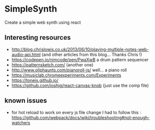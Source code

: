 SimpleSynth
===========

Create a simple web synth using react


## Interesting resources

- http://blog.chrislowis.co.uk/2013/06/10/playing-multiple-notes-web-audio-api.html (and other articles from this blog... Thanks Chris !)
- https://codepen.io/njmcode/pen/PwaXwB a drum pattern sequencer
- https://patternsketch.com/ (another one)
- http://www.oliphaunts.com/pianoroll-js/ well... a piano roll
- https://musiclab.chromeexperiments.com/Experiments
- https://tonejs.github.io/
- https://github.com/joshjg/react-canvas-knob (just use the comp file)

## known issues
- for hot reload to work on every js file change I had to follow this : https://github.com/webpack/docs/wiki/troubleshooting#not-enough-watchers
